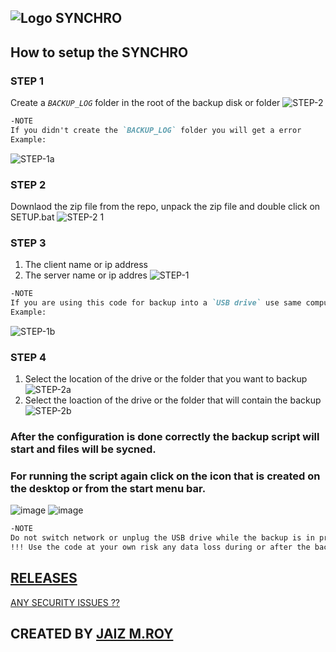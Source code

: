 ## ![Logo](https://user-images.githubusercontent.com/63179955/110835559-f6c15b80-82c4-11eb-9105-546daa2c3b42.png) SYNCHRO  

## How to setup the SYNCHRO

### STEP 1
Create a *`BACKUP_LOG`* folder in the root of the backup disk or folder
![STEP-2](https://user-images.githubusercontent.com/63179955/110827877-80206000-82bc-11eb-85de-18654c8f6b9f.gif)
```markdown
-NOTE
If you didn't create the `BACKUP_LOG` folder you will get a error
Example:
```
![STEP-1a](https://user-images.githubusercontent.com/63179955/110830930-bf9c7b80-82bf-11eb-8b1d-b841735c880c.gif)

### STEP 2
Downlaod the zip file from the repo, unpack the zip file and double click on SETUP.bat
![STEP-2 1](https://user-images.githubusercontent.com/63179955/110831339-26ba3000-82c0-11eb-9330-409f535b4a57.gif)

### STEP 3
1. The client name or ip address
2. The server name or ip addres
![STEP-1](https://user-images.githubusercontent.com/63179955/110814184-39783900-82af-11eb-84cd-e58d63960f18.gif)
```markdown
-NOTE
If you are using this code for backup into a `USB drive` use same computer name or ip address for client and server system
Example:
```
![STEP-1b](https://user-images.githubusercontent.com/63179955/110826160-ceccfa80-82ba-11eb-869e-9a5530fa4089.gif)

### STEP 4
1. Select the location of the drive or the folder that you want to backup
![STEP-2a](https://user-images.githubusercontent.com/63179955/110829336-fffafa00-82bd-11eb-8b5c-0b92ce120f3e.gif)
2. Select the loaction of the drive or the folder that will contain the backup
![STEP-2b](https://user-images.githubusercontent.com/63179955/110829442-20c34f80-82be-11eb-80da-ca1a92210815.gif)

### After the configuration is done correctly the backup script will start and files will be sycned.
### For running the script again click on the icon that is created on the desktop or from the start menu bar.
![image](https://user-images.githubusercontent.com/63179955/110836929-a77c2a80-82c6-11eb-819d-cc15fecc8892.png)
![image](https://user-images.githubusercontent.com/63179955/110837088-d4c8d880-82c6-11eb-8704-bb88f5949f58.png)



```markdown
-NOTE
Do not switch network or unplug the USB drive while the backup is in progress data might me lost.
!!! Use the code at your own risk any data loss during or after the backup process i will not be responsible.!!!
```
## <a href=https://github.com/Ozymandis500/SYNCHRO/releases> RELEASES </a>
<a href=SECURITY.md> ANY SECURITY ISSUES ?? </a>
## CREATED BY <a href=https://github.com/Ozymandis500>JAIZ M.ROY</a>




